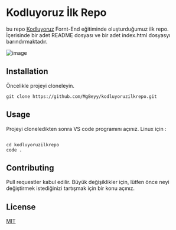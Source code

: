 # Kodluyoruz İlk Repo
bu repo [Kodluyoruz](https://kodluyoruz.org/) Fornt-End eğitiminde oluşturduğumuz ilk repo. İçerisinde bir adet README dosyası ve bir adet index.html dosyasyı barındırmaktadır. 


![image](https://user-images.githubusercontent.com/116538496/199594053-6fb2f511-8540-4cf2-ac3e-7e87f0b099f1.png)


## Installation
Öncelikle projeyi cloneleyin. 
``` 
git clone https://github.com/MgBeyy/kodluyoruzilkrepo.git
```
## Usage 
Projeyi cloneledikten sonra VS code programını açınız. 
Linux için :
```linux

cd kodluyoruzilkrepo
code .
```

## Contributing 
Pull requestler kabul edilir. Büyük değişiklikler için, lütfen önce neyi değiştirmek istediğinizi tartışmak için bir konu açınız.

## License
[MIT](https://choosealicense.com/licenses/mit/)
